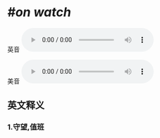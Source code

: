 # ***\#on watch*** 
英音
<audio src="./media/on watch1_AAC.aac" controls="controls"></audio>

美音
<audio src="./media/on watch2_AAC.aac" controls="controls"></audio>



  

英文释义
---
### 1.**守望,值班**  


